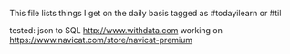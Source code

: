 This file lists things I get on the daily basis tagged as #todayilearn or  #til


tested: json to SQL http://www.withdata.com
working on https://www.navicat.com/store/navicat-premium
